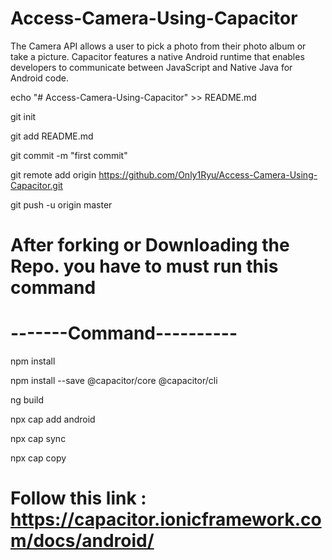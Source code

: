 # Access-Camera-Using-Capacitor
The Camera API allows a user to pick a photo from their photo album or take a picture.
Capacitor features a native Android runtime that enables developers to communicate between JavaScript and Native Java for Android code.


echo "# Access-Camera-Using-Capacitor" >> README.md

git init

git add README.md

git commit -m "first commit"

git remote add origin https://github.com/Only1Ryu/Access-Camera-Using-Capacitor.git

git push -u origin master

# After forking or Downloading the Repo. you have to must run this command

# -------Command----------

 npm install 
 
 npm install --save @capacitor/core @capacitor/cli
 
 ng build
 
 npx cap add android
 
 npx cap sync
 
 npx cap copy

# Follow this link : https://capacitor.ionicframework.com/docs/android/
